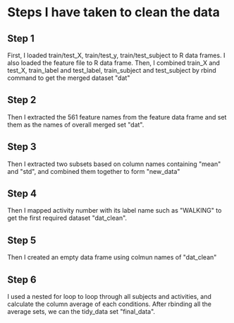 # Steps I have taken to clean the data
## Step 1
First, I loaded train/test_X, train/test_y, train/test_subject to R data frames.
I also loaded the feature file to R data frame.
Then, I combined train_X and test_X, train_label and test_label, train_subject and test_subject by rbind command to get the merged dataset "dat"

## Step 2
Then I extracted the 561 feature names from the feature data frame and set them as the names of overall merged set "dat".

## Step 3
Then I extracted two subsets based on column names containing "mean" and "std", and combined them together to form "new_data"

## Step 4
Then I mapped activity number with its label name such as "WALKING" to get the first required dataset "dat_clean".

## Step 5
Then I created an empty data frame using colmun names of "dat_clean"

## Step 6
I used a nested for loop to loop through all subjects and activities, and calculate the column average of each conditions. After rbinding all the average sets, we can the tidy_data set "final_data".
